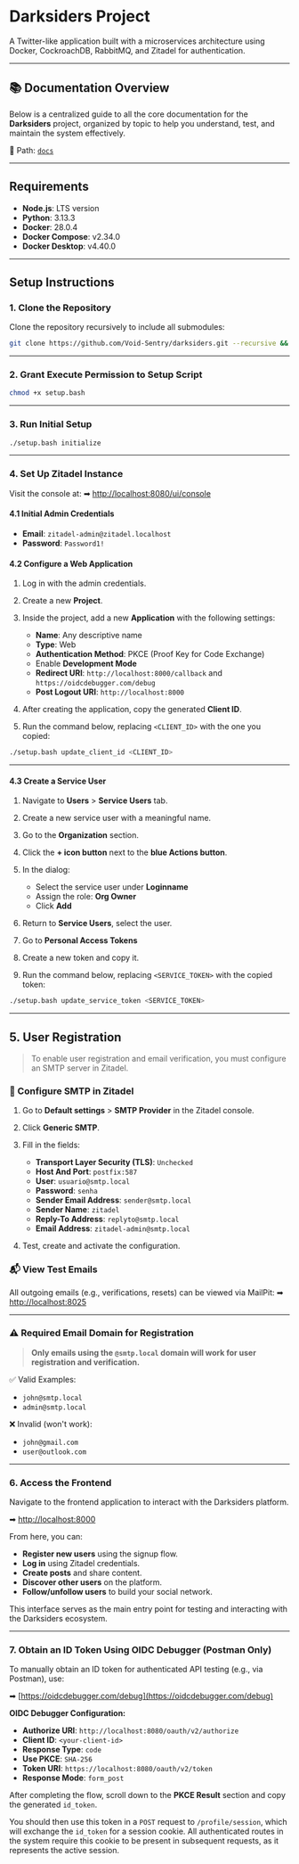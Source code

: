 # Darksiders Project

A Twitter-like application built with a microservices architecture using Docker, CockroachDB, RabbitMQ, and Zitadel for authentication.

---

## 📚 Documentation Overview

Below is a centralized guide to all the core documentation for the **Darksiders** project, organized by topic to help you understand, test, and maintain the system effectively.

📁 Path: [`docs`](./docs/README.md)

---

## Requirements

* **Node.js**: LTS version
* **Python**: 3.13.3
* **Docker**: 28.0.4
* **Docker Compose**: v2.34.0
* **Docker Desktop**: v4.40.0

---

## Setup Instructions

### 1. Clone the Repository

Clone the repository recursively to include all submodules:

```bash
git clone https://github.com/Void-Sentry/darksiders.git --recursive && cd darksiders
```

---

### 2. Grant Execute Permission to Setup Script

```bash
chmod +x setup.bash
```

---

### 3. Run Initial Setup

```bash
./setup.bash initialize
```

---

### 4. Set Up Zitadel Instance

Visit the console at:
➡ [http://localhost:8080/ui/console](http://localhost:8080/ui/console)

#### 4.1 Initial Admin Credentials

* **Email**: `zitadel-admin@zitadel.localhost`
* **Password**: `Password1!`

#### 4.2 Configure a Web Application

1. Log in with the admin credentials.
2. Create a new **Project**.
3. Inside the project, add a new **Application** with the following settings:

   * **Name**: Any descriptive name
   * **Type**: Web
   * **Authentication Method**: PKCE (Proof Key for Code Exchange)
   * Enable **Development Mode**
   * **Redirect URI**: `http://localhost:8000/callback` and `https://oidcdebugger.com/debug`
   * **Post Logout URI**: `http://localhost:8000`
4. After creating the application, copy the generated **Client ID**.
5. Run the command below, replacing `<CLIENT_ID>` with the one you copied:

```bash
./setup.bash update_client_id <CLIENT_ID>
```

---

#### 4.3 Create a Service User

1. Navigate to **Users** > **Service Users** tab.
2. Create a new service user with a meaningful name.
3. Go to the **Organization** section.
4. Click the **+ icon button** next to the **blue Actions button**.
5. In the dialog:

   * Select the service user under **Loginname**
   * Assign the role: **Org Owner**
   * Click **Add**
6. Return to **Service Users**, select the user.
7. Go to **Personal Access Tokens**
8. Create a new token and copy it.
9. Run the command below, replacing `<SERVICE_TOKEN>` with the copied token:

```bash
./setup.bash update_service_token <SERVICE_TOKEN>
```

---

## 5. User Registration

> To enable user registration and email verification, you must configure an SMTP server in Zitadel.

### 🔧 Configure SMTP in Zitadel

1. Go to **Default settings** > **SMTP Provider** in the Zitadel console.
2. Click **Generic SMTP**.
3. Fill in the fields:

   * **Transport Layer Security (TLS)**: `Unchecked`
   * **Host And Port**: `postfix:587`
   * **User**: `usuario@smtp.local`
   * **Password**: `senha`
   * **Sender Email Address**: `sender@smtp.local`
   * **Sender Name**: `zitadel`
   * **Reply-To Address**: `replyto@smtp.local`
   * **Email Address**: `zitadel-admin@smtp.local`
4. Test, create and activate the configuration.

### 📬 View Test Emails

All outgoing emails (e.g., verifications, resets) can be viewed via MailPit:
➡ [http://localhost:8025](http://localhost:8025)

---

### ⚠️ Required Email Domain for Registration

> **Only emails using the `@smtp.local` domain will work for user registration and verification.**

✅ Valid Examples:

* `john@smtp.local`
* `admin@smtp.local`

❌ Invalid (won't work):

* `john@gmail.com`
* `user@outlook.com`

---

### 6. Access the Frontend

Navigate to the frontend application to interact with the Darksiders platform.

➡ [http://localhost:8000](http://localhost:8000)

From here, you can:

* **Register new users** using the signup flow.
* **Log in** using Zitadel credentials.
* **Create posts** and share content.
* **Discover other users** on the platform.
* **Follow/unfollow users** to build your social network.

This interface serves as the main entry point for testing and interacting with the Darksiders ecosystem.

---

### 7. Obtain an ID Token Using OIDC Debugger (Postman Only)

To manually obtain an ID token for authenticated API testing (e.g., via Postman), use:

➡ [https://oidcdebugger.com/debug](https://oidcdebugger.com/debug)

**OIDC Debugger Configuration:**

* **Authorize URI**: `http://localhost:8080/oauth/v2/authorize`
* **Client ID**: `<your-client-id>`
* **Response Type**: `code`
* **Use PKCE**: `SHA-256`
* **Token URI**: `https://localhost:8080/oauth/v2/token`
* **Response Mode**: `form_post`

After completing the flow, scroll down to the **PKCE Result** section and copy the generated `id_token`.

You should then use this token in a `POST` request to `/profile/session`, which will exchange the `id_token` for a session cookie.
All authenticated routes in the system require this cookie to be present in subsequent requests, as it represents the active session.

